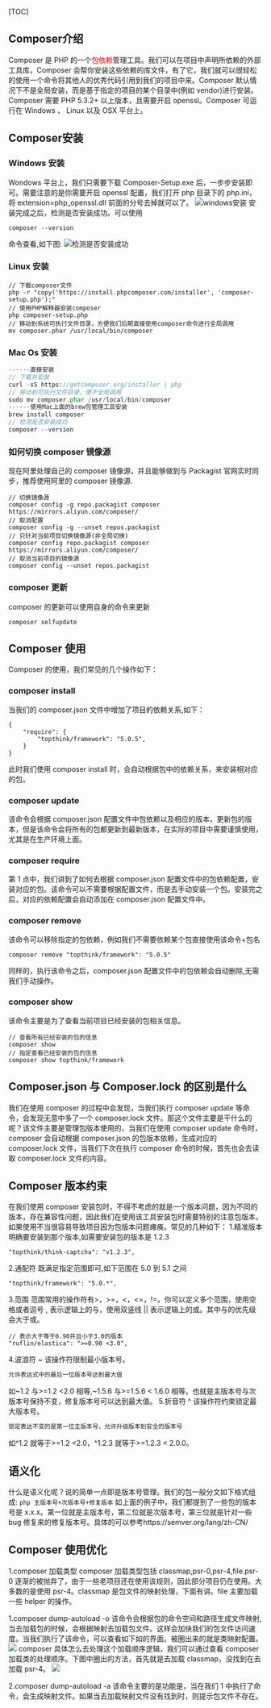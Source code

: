 [TOC]

## Composer介绍

Composer 是 PHP 的一个<font color='red'>包依赖</font>管理工具。我们可以在项目中声明所依赖的外部工具库，Composer 会帮你安装这些依赖的库文件，有了它，我们就可以很轻松的使用一个命令将其他人的优秀代码引用到我们的项目中来。Composer 默认情况下不是全局安装，而是基于指定的项目的某个目录中(例如 vendor)进行安装。Composer 需要 PHP 5.3.2+ 以上版本，且需要开启 openssl。Composer 可运行在 Windows 、 Linux 以及 OSX 平台上。

## Composer安装

### Windows 安装
Wondows 平台上，我们只需要下载 Composer-Setup.exe 后，一步步安装即可。需要注意的是你需要开启 openssl 配置，我们打开 php 目录下的 php.ini，将 extension=php_openssl.dll 前面的分号去掉就可以了。
![windows安装](http://qiniucloud.qqdeveloper.com/How-to-Install-Composer-on-Windows-Specify-PHP-File-Location.png)
安装完成之后，检测是否安装成功。可以使用

```shell
composer --version
```

命令查看,如下图:
![检测是否安装成功](http://qiniucloud.qqdeveloper.com/Test-Whether-The-Composer-is-Successfully-Installed.png)
### Linux 安装

```shell
// 下载composer文件
php -r "copy('https://install.phpcomposer.com/installer', 'composer-setup.php');"
// 使用PHP解释器安装composer
php composer-setup.php
// 移动到系统可执行文件目录，方便我们后期直接使用composer命令进行全局调用
mv composer.phar /usr/local/bin/composer
```

### Mac Os 安装

```php
------直接安装
// 下载并安装
curl -sS https://getcomposer.org/installer | php
// 移动到可执行文件目录，便于全局调用
sudo mv composer.phar /usr/local/bin/composer
------使用Mac上面的brew包管理工具安装
brew install composer
// 检测是否安装成功
composer --version
```

### 如何切换 composer 镜像源
现在阿里处理自己的 composer 镜像源，并且能够做到与 Packagist 官网实时同步，推荐使用阿里的 composer 镜像源.

```shell
// 切换镜像源
composer config -g repo.packagist composer https://mirrors.aliyun.com/composer/
// 取消配置
composer config -g --unset repos.packagist
// 只针对当前项目切换镜像源(非全局切换)
composer config repo.packagist composer https://mirrors.aliyun.com/composer/
// 取消当前项目的镜像源
composer config --unset repos.packagist
```

### composer 更新
composer 的更新可以使用自身的命令来更新

```shell
composer selfupdate
```

## Composer 使用

Composer 的使用，我们常见的几个操作如下：

### composer install
当我们的 composer.json 文件中增加了项目的依赖关系,如下：

```shell
{
    "require": {
        "topthink/framework": "5.0.5",
    }
}
```

此时我们使用 composer install 时，会自动根据包中的依赖关系，来安装相对应的包。

### composer update
该命令会根据 composer.json 配置文件中包依赖以及相应的版本，更新包的版本，但是该命令会将所有的包都更新到最新版本，在实际的项目中需要谨慎使用，尤其是在生产环境上面。

### composer require
第 1 点中，我们讲到了如何去根据 composer.json 配置文件中的包依赖配置，安装对应的包。该命令可以不需要根据配置文件，而是去手动安装一个包。安装完之后，对应的依赖配置会自动添加在 composer.json 配置文件中。

### composer remove
该命令可以移除指定的包依赖，例如我们不需要依赖某个包直接使用该命令+包名

```shell
composer remove "topthink/framework": "5.0.5"
```

同样的，执行该命令之后，composer.json 配置文件中的包依赖会自动删除,无需我们手动操作。

### composer show
该命令主要是为了查看当前项目已经安装的包相关信息。

```shell
// 查看所有已经安装的包的信息
composer show
// 指定查看已经安装的包的信息
composer show topthink/framework
```

## Composer.json 与 Composer.lock 的区别是什么

我们在使用 composer 的过程中会发现，当我们执行 composer update 等命令，会发现无意中多了一个 composer.lock 文件。那这个文件主要是干什么的呢？该文件主要是管理包版本使用的，当我们在使用 composer update 命令时，composer 会自动根据 composer.json 的包版本依赖，生成对应的 composer.lock 文件，当我们下次在执行 composer 命令的时候，首先也会去读取 composer.lock 文件的内容。

## Composer 版本约束

在我们使用 composer 安装包时，不得不考虑的就是一个版本问题，因为不同的版本，存在兼容性问题，因此我们在使用该工具安装包时需要特别的注意包版本，如果使用不当很容易导致项目因为包版本问题瘫痪。常见的几种如下： 1.精准版本
明确要安装到那个版本,如需要安装包的版本是 1.2.3

```shell
"topthink/think-captcha": "v1.2.3",
```

2.通配符
既满足指定范围即可,如下范围在 5.0 到 5.1 之间

```shell
"topthink/framework": "5.0.*",
```

3.范围
范围常用的操作符有>，>=，<，<=，!=。你可以定义多个范围，使用空格或者逗号 , 表示逻辑上的与，使用双竖线 || 表示逻辑上的或。其中与的优先级会大于或。

```shell
// 表示大于等于0.90并且小于3.0的版本
"ruflin/elastica": ">=0.90 <3.0",
```

4.波浪符 ~
该操作符限制最小版本号。

```php
允许表达式中的最后一位版本号达到最大值
```

如~1.2 与>=1.2 <2.0 相等,~1.5.6 与>=1.5.6 < 1.6.0 相等。也就是主版本号与次版本号保持不变，修复版本号可以达到最大值。 5.折音符 ^
该操作符约束锁定最大版本号。

```php
锁定表达不变的是第一位主版本号，允许升级版本到安全的版本号
```

如^1.2 就等于>=1.2 <2.0，^1.2.3 就等于>=1.2.3 < 2.0.0。

## 语义化

什么是语义化呢？说的简单一点即是版本号管理。我们的包一般分文如下格式组成:
`php 主版本号+次版本号+修复版本`
如上面的例子中，我们都提到了一些包的版本号是 x.x.x。第一位就是主版本号，第二位就是次版本号，第三位就是针对一些 bug 修复来的修复版本号。具体的可以参考https://semver.org/lang/zh-CN/

## Composer 使用优化

1.composer 加载类型
composer 加载类型包括 classmap,psr-0,psr-4,file.psr-0 逐渐的被抛弃了，由于一些老项目还在使用该规则，因此部分项目仍在使用。大多数的是使用 psr-4。classmap 是包文件的映射处理，下面有讲。file 主要加载一些 helper 的操作。

1.composer dump-autoload -o
该命令会根据包的命令空间和路径生成文件映射,当去加载包的时候，会根据映射去加载包文件。这样会加快我们的包文件访问速度。当我们执行了该命令，可以查看如下如的界面。被圈出来的就是类映射配置。
![](http://qiniucloud.qqdeveloper.com/%E5%B1%8F%E5%B9%95%E5%BF%AB%E7%85%A7%202019-09-08%2016.53.11.png)
composer 具体怎么去处理这个加载顺序逻辑，我们可以通过查看 composer 加载类的处理顺序。下图中圈出的方法，首先就是去加载 classmap，没找到在去加载 psr-4。
![](http://qiniucloud.qqdeveloper.com/%E5%B1%8F%E5%B9%95%E5%BF%AB%E7%85%A7%202019-09-08%2016.58.41.png)

2.composer dump-autoload -a
该命令主要的是功能是，当在我们 1 中执行了命令，会生成映射文件。如果当去加载映射文件没有找到时，则提示包文件不存在。